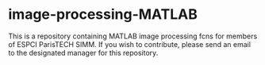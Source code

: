 # image-processing-MATLAB
This is a repository containing MATLAB image processing fcns for members of ESPCI ParisTECH SIMM.
If you wish to contribute, please send an email to the designated manager for this repository.
